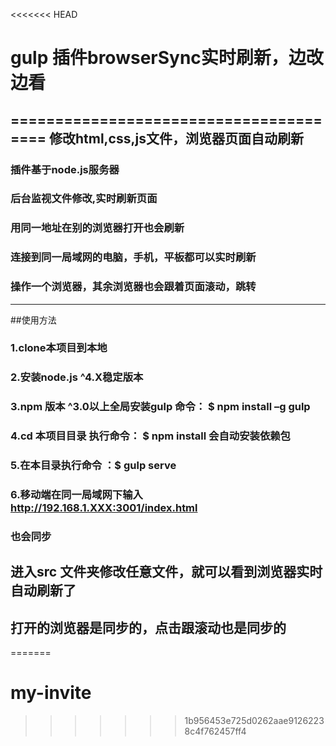 <<<<<<< HEAD
# gulp 插件browserSync实时刷新，边改边看
=======================================
修改html,css,js文件，浏览器页面自动刷新
---------------------------------------
### 插件基于node.js服务器
### 后台监视文件修改,实时刷新页面
### 用同一地址在别的浏览器打开也会刷新
### 连接到同一局域网的电脑，手机，平板都可以实时刷新
### 操作一个浏览器，其余浏览器也会跟着页面滚动，跳转

-------------------------------------------------
##使用方法
### 1.clone本项目到本地
### 2.安装node.js ^4.X稳定版本
### 3.npm 版本 ^3.0以上全局安装gulp  命令： $ npm install –g gulp 
### 4.cd 本项目目录 执行命令： $ npm install 会自动安装依赖包
### 5.在本目录执行命令 ：$ gulp serve 
### 6.移动端在同一局域网下输入 http://192.168.1.XXX:3001/index.html 
### 也会同步
## 进入src 文件夹修改任意文件，就可以看到浏览器实时自动刷新了
## 打开的浏览器是同步的，点击跟滚动也是同步的
=======
# my-invite
>>>>>>> 1b956453e725d0262aae91262238c4f762457ff4
